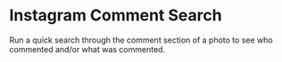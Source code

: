 # Instagram Comment Search
 Run a quick search through the comment section of a photo to see who commented and/or what was commented.